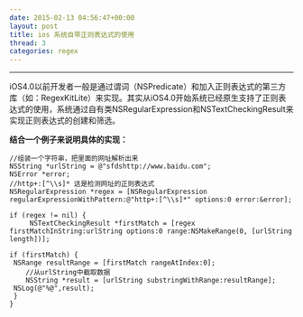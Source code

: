 ```yaml
---
date: 2015-02-13 04:56:47+00:00
layout: post
title: ios 系统自带正则表达式的使用
thread: 3
categories: regex
---
```


****  
iOS4.0以前开发者一般是通过谓词（NSPredicate）和加入正则表达式的第三方库（如：RegexKitLite）来实现。其实从iOS4.0开始系统已经原生支持了正则表达式的使用，系统通过自有类NSRegularExpression和NSTextCheckingResult来实现正则表达式的创建和筛选。   
  
**结合一个例子来说明具体的实现：**

	//组装一个字符串，把里面的网址解析出来
	NSString *urlString = @"sfdshttp://www.baidu.com";
	NSError *error;
	//http+:[^\\s]* 这是检测网址的正则表达式
	NSRegularExpression *regex = [NSRegularExpression 	regularExpressionWithPattern:@"http+:[^\\s]*" options:0 error:&error];

	if (regex != nil) {
		 NSTextCheckingResult *firstMatch = [regex 	firstMatchInString:urlString options:0 range:NSMakeRange(0, [urlString 	length])];

  	if (firstMatch) {
   	 NSRange resultRange = [firstMatch rangeAtIndex:0];
    	//从urlString中截取数据
    	NSString *result = [urlString substringWithRange:resultRange];
   	 NSLog(@"%@",result);
 	 }
	}

